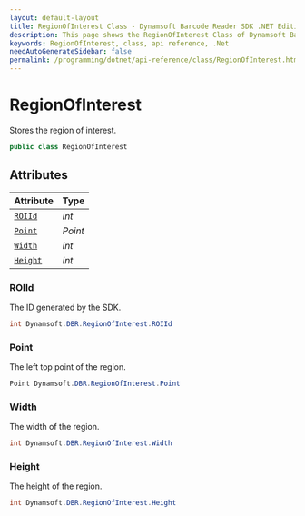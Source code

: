 ```yaml
---
layout: default-layout
title: RegionOfInterest Class - Dynamsoft Barcode Reader SDK .NET Edition API Reference
description: This page shows the RegionOfInterest Class of Dynamsoft Barcode Reader SDK .NET Edition.
keywords: RegionOfInterest, class, api reference, .Net
needAutoGenerateSidebar: false
permalink: /programming/dotnet/api-reference/class/RegionOfInterest.html
---
```



# RegionOfInterest
Stores the region of interest.  

```csharp
public class RegionOfInterest
```  

## Attributes
  
| Attribute | Type |
|---------- | ---- |
| [`ROIId`](#roiid) | *int* |
| [`Point`](#point) | *Point* |
| [`Width`](#width) | *int* |
| [`Height`](#height) | *int* |


### ROIId
The ID generated by the SDK.

```csharp
int Dynamsoft.DBR.RegionOfInterest.ROIId
```

### Point
The left top point of the region.

```csharp
Point Dynamsoft.DBR.RegionOfInterest.Point
```

### Width
The width of the region.

```csharp
int Dynamsoft.DBR.RegionOfInterest.Width
```

### Height
The height of the region.

```csharp
int Dynamsoft.DBR.RegionOfInterest.Height
```
